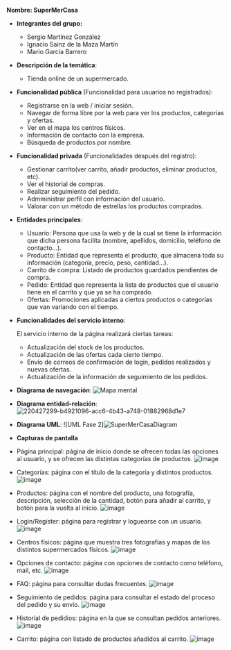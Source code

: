 **Nombre: SuperMerCasa**

- **Integrantes del grupo:**
   - Sergio Martínez González
   - Ignacio Sainz de la Maza Martín
   - Mario García Barrero

- **Descripción de la temática**:
  - Tienda online de un supermercado. 

- **Funcionalidad pública** (Funcionalidad para usuarios no registrados):

  - Registrarse en la web / iniciar sesión. 
  - Navegar de forma libre por la web para ver los productos, categorías y ofertas. 
  - Ver en el mapa los centros físicos. 
  - Información de contacto con la empresa.  
  - Búsqueda de productos por nombre. 

- **Funcionalidad privada** (Funcionalidades después del registro):

  - Gestionar carrito(ver carrito, añadir productos, eliminar productos, etc). 
  - Ver el historial de compras. 
  - Realizar seguimiento del pedido.
  - Admministrar perfil con información del usuario. 
  - Valorar con un método de estrellas los productos comprados.

- **Entidades principales**:

  - Usuario: Persona que usa la web y de la cual se tiene la información que dicha persona facilita (nombre, apellidos, domicilio, teléfono de contacto...).
  - Producto: Entidad que representa el producto, que almacena toda su información (categoría, precio, peso, cantidad...).
  - Carrito de compra: Listado de productos guardados pendientes de compra.
  - Pedido: Entidad que representa la lista de productos que el usuario tiene en el carrito y que ya se ha comprado. 
  - Ofertas: Promociones aplicadas a ciertos productos o categorías que van variando con el tiempo. 

- **Funcionalidades del servicio interno**:

  El servicio interno de la página realizará ciertas tareas:

    - Actualización del stock de los productos. 
    - Actualización de las ofertas cada cierto tiempo. 
    - Envío de correos de confirmación de login, pedidos realizados y nuevas ofertas. 
    - Actualización de la información de seguimiento de los pedidos. 

- **Diagrama de navegación**:
![Mapa mental](https://user-images.githubusercontent.com/104427191/216313017-6aeacfba-ecbe-4bc7-9eca-2fe28769f5d4.png)

- **Diagrama entidad-relación**:
![220427299-b4921096-acc6-4b43-a748-01882968d1e7](https://user-images.githubusercontent.com/64080266/220580722-e7f7e92c-7245-4d4a-af7e-5bee2926c37f.png)

- **Diagrama UML**:
![UML Fase 2]![SuperMerCasaDiagram](https://user-images.githubusercontent.com/79744800/221853493-8cde46da-1051-4e3f-aadc-947fb6ac973b.png)

- **Capturas de pantalla**
 - Página principal: página de inicio donde se ofrecen todas las opciones al usuario, y se ofrecen las distintas categorías de productos.
  ![image](https://user-images.githubusercontent.com/79744800/220876031-fcab4e26-b8c0-45d6-9bf9-208821caafc0.png)
 - Categorías: página con el título de la categoría y distintos productos.
  ![image](https://user-images.githubusercontent.com/79744800/220876146-3051bdb5-b758-462f-8309-a842887d02df.png)
 - Productos: página con el nombre del producto, una fotografía, descripción, selección de la cantidad, botón para añadir al carrito, y botón para la vuelta al inicio.
  ![image](https://user-images.githubusercontent.com/79744800/220876247-2aff8ce9-8451-4109-a4a2-dcd1b065a70d.png)
 - Login/Register: página para registrar y loguearse con un usuario.
  ![image](https://user-images.githubusercontent.com/79744800/220876315-4ec384a4-4de3-4637-b8c2-795b22b531f3.png)
 - Centros físicos: página que muestra tres fotografías y mapas de los distintos supermercados físicos.
  ![image](https://user-images.githubusercontent.com/79744800/220876415-08556d96-928a-4b78-8ad3-eb2c2677caa6.png)
 - Opciones de contacto: página con opciones de contacto como teléfono, mail, etc.
  ![image](https://user-images.githubusercontent.com/79744800/220876489-0e04834f-1995-46a7-a8f3-b9d17dd99fbc.png)
 - FAQ: página para consultar dudas frecuentes.
  ![image](https://user-images.githubusercontent.com/79744800/220876542-1e948e87-27db-424b-80ac-cd55383d4902.png)
 - Seguimiento de pedidos: página para consultar el estado del proceso del pedido y su envío.
  ![image](https://user-images.githubusercontent.com/79744800/220876590-dc3d3bda-eaa9-44a6-91fb-11dace74e1e6.png)
 - Historial de pedidios: página en la que se consultan pedidos anteriores.
  ![image](https://user-images.githubusercontent.com/79744800/220876640-46b9a9d3-63d6-4639-affe-49261a825fb1.png)
 - Carrito: página con listado de productos añadidos al carrito.
  ![image](https://user-images.githubusercontent.com/79744800/220876698-fa9f09fb-2c4a-492c-80f8-6bbad9018bbc.png)


